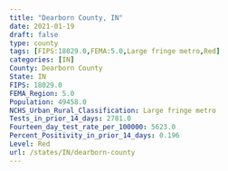 ```yaml
---
title: "Dearborn County, IN"
date: 2021-01-19
draft: false
type: county
tags: [FIPS:18029.0,FEMA:5.0,Large fringe metro,Red]
categories: [IN]
County: Dearborn County
State: IN
FIPS: 18029.0
FEMA_Region: 5.0
Population: 49458.0
NCHS_Urban_Rural_Classification: Large fringe metro
Tests_in_prior_14_days: 2781.0
Fourteen_day_test_rate_per_100000: 5623.0
Percent_Positivity_in_prior_14_days: 0.196
Level: Red
url: /states/IN/dearborn-county
---
```



